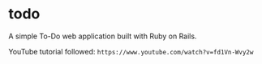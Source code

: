 # todo

A simple To-Do web application built with Ruby on Rails.

YouTube tutorial followed:
```https://www.youtube.com/watch?v=fd1Vn-Wvy2w```
